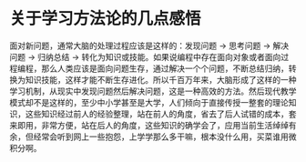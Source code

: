 # 关于学习方法论的几点感悟

面对新问题，通常大脑的处理过程应该是这样的：发现问题 -> 思考问题 -> 解决问题 -> 归纳总结 -> 转化为知识或技能。如果说编程中存在面向对象或者面向过程编程，那么人类应该是面向问题生存，通过解决一个个问题，不断总结归纳，转换为知识技能，这样才能不断生存进化。所以千百万年来，大脑形成了这样的一种学习机制，从现实中发现问题然后解决问题，这是一种高效的方法。然后现代教学模式却不是这样的，至少中小学甚至是大学，人们倾向于直接传授一整套的理论知识，这些知识经过前人的经验整理，站在前人的角度，省去了后人试错的成本，套来即用，非常方便，站在后人的角度，这些知识的确学会了，应用当前生活绰绰有余，但经常会听到网上一些抱怨，上学学那么多干嘛，根本没什么用，买菜谁用微积分啊。
